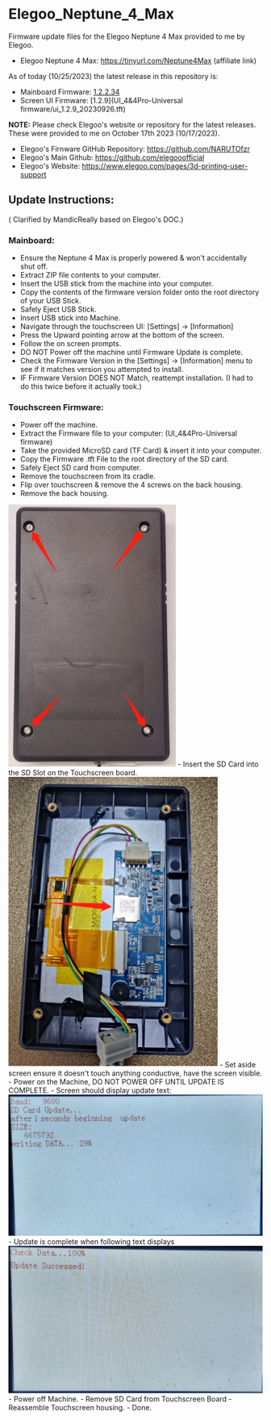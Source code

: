 # Elegoo_Neptune_4_Max

Firmware update files for the Elegoo Neptune 4 Max provided to me by Elegoo.
- Elegoo Neptune 4 Max: https://tinyurl.com/Neptune4Max (affiliate link)

As of today (10/25/2023) the latest release in this repository is:
- Mainboard Firmware: [1.2.2.34](4max-Firmware/1.2.2.34/ELEGOO_UPDATE_DIR)
- Screen UI Firmware: [1.2.9](UI_4&4Pro-Universal firmware/ui_1.2.9_20230926.tft)
 
**NOTE:** Please check Elegoo's website or repository for the latest releases. These were provided to me on October 17th 2023 (10/17/2023).
- Elegoo's Firnware GitHub Repository: https://github.com/NARUTOfzr
- Elegoo's Main Github: https://github.com/elegooofficial
- Elegoo's Website: https://www.elegoo.com/pages/3d-printing-user-support

<h2>Update Instructions:</h2> ( Clarified by MandicReally based on Elegoo's DOC.)

<h3>Mainboard:</h3>

- Ensure the Neptune 4 Max is properly powered & won't accidentally shut off.
- Extract ZIP file contents to your computer.
- Insert the USB stick from the machine into your computer.
- Copy the contents of the firmware version folder onto the root directory of your USB Stick.
- Safely Eject USB Stick.
- Insert USB stick into Machine.
- Navigate through the touchscreen UI: [Settings] -> [Information]
- Press the Upward pointing arrow at the bottom of the screen.
- Follow the on screen prompts.
- DO NOT Power off the machine until Firmware Update is complete.
- Check the Firmware Version in the [Settings] -> [Information] menu to see if it matches version you attempted to install.
- IF Firmware Version DOES NOT Match, reattempt installation. (I had to do this twice before it actually took.)

<h3>Touchscreen Firmware:</h3>

- Power off the machine.
- Extract the Firmware file to your computer: (UI_4&4Pro-Universal firmware)
- Take the provided MicroSD card (TF Card) & insert it into your computer.
- Copy the Firmware .tft File to the root directory of the SD card.
- Safely Eject SD card from computer.
- Remove the touchscreen from its cradle.
- Flip over touchscreen & remove the 4 screws on the back housing.
- Remove the back housing.
<img src="/UI_4&4Pro-Universal firmware/Images/Housing01.png" alt="Back Housing" style="max-width: 100%;">
- Insert the SD Card into the SD Slot on the Touchscreen board.
<img src="/UI_4&4Pro-Universal firmware/Images/SD_Slot.png" alt="SD Slot" style="max-width: 100%;">
- Set aside screen ensure it doesn't touch anything conductive, have the screen visible.
- Power on the Machine, DO NOT POWER OFF UNTIL UPDATE IS COMPLETE.
- Screen should display update text:
<img src="/UI_4&4Pro-Universal firmware/Images/Update_01.png" alt="Update Text Start" style="max-width: 100%;">
- Update is complete when following text displays
<img src="/UI_4&4Pro-Universal firmware/Images/Update_02.png" alt="Update Text Complete" style="max-width: 100%;">
- Power off Machine.
- Remove SD Card from Touchscreen Board
- Reassemble Touchscreen housing.
- Done.
